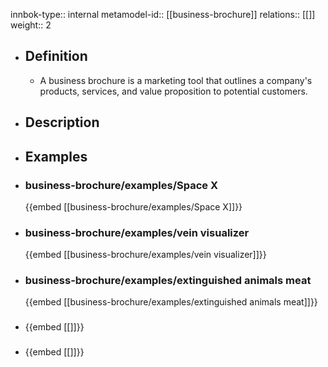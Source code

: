 innbok-type:: internal
metamodel-id:: [[business-brochure]]
relations:: [[]]
weight:: 2

- ## Definition
  - A business brochure is a marketing tool that outlines a company's products, services, and value proposition to potential customers.
- ## Description
- ## Examples
- ### business-brochure/examples/Space X
  {{embed [[business-brochure/examples/Space X]]}}
- ### business-brochure/examples/vein visualizer
  {{embed [[business-brochure/examples/vein visualizer]]}}
- ### business-brochure/examples/extinguished animals meat
  {{embed [[business-brochure/examples/extinguished animals meat]]}}
- ### 
  {{embed [[]]}}
- ### 
  {{embed [[]]}}


